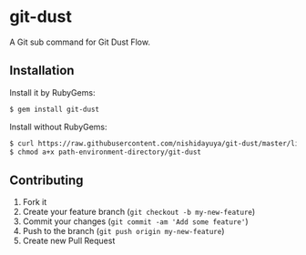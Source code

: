 # git-dust

A Git sub command for Git Dust Flow.

## Installation

Install it by RubyGems:
```sh
$ gem install git-dust
```

Install without RubyGems:
```sh
$ curl https://raw.githubusercontent.com/nishidayuya/git-dust/master/lib/git-dust.rb > path-environment-directory/git-dust
$ chmod a+x path-environment-directory/git-dust
```

## Contributing

1. Fork it
2. Create your feature branch (`git checkout -b my-new-feature`)
3. Commit your changes (`git commit -am 'Add some feature'`)
4. Push to the branch (`git push origin my-new-feature`)
5. Create new Pull Request
